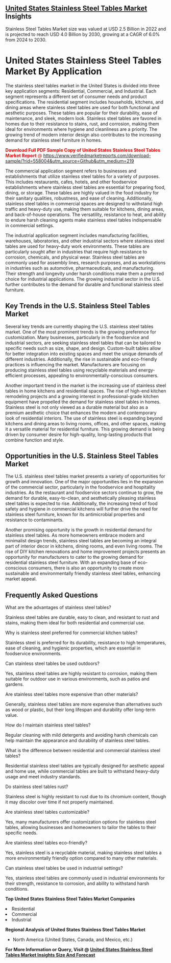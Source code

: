 <h2><a href="https://www.verifiedmarketreports.com/download-sample/?rid=558004&amp;utm_source=Github&amp;utm_medium=219" target="_blank">United States Stainless Steel Tables Market</a> Insights</h2><p>Stainless Steel Tables Market size was valued at USD 2.5 Billion in 2022 and is projected to reach USD 4.0 Billion by 2030, growing at a CAGR of 6.0% from 2024 to 2030.</p><p> <h1>United States Stainless Steel Tables Market By Application</h1> <p>The stainless steel tables market in the United States is divided into three key application segments: Residential, Commercial, and Industrial. Each segment represents a different set of consumer needs and product specifications. The residential segment includes households, kitchens, and dining areas where stainless steel tables are used for both functional and aesthetic purposes. These tables are popular for their durability, ease of maintenance, and sleek, modern look. Stainless steel tables are favored in homes due to their resistance to stains, rust, and corrosion, making them ideal for environments where hygiene and cleanliness are a priority. The growing trend of modern interior design also contributes to the increasing demand for stainless steel furniture in homes. <p><span class=""><span style="color: #ff0000;"><strong>Download Full PDF Sample Copy of United States Stainless Steel Tables Market Report</strong> @ </span><a href="https://www.verifiedmarketreports.com/download-sample/?rid=558004&amp;utm_source=Github&amp;utm_medium=219" target="_blank">https://www.verifiedmarketreports.com/download-sample/?rid=558004&amp;utm_source=Github&amp;utm_medium=219</a></span></p> <p>The commercial application segment refers to businesses and establishments that utilize stainless steel tables for a variety of purposes. This includes restaurants, cafes, hotels, and other foodservice establishments where stainless steel tables are essential for preparing food, dining, or storage. These tables are highly valued in the food industry for their sanitary qualities, robustness, and ease of cleaning. Additionally, stainless steel tables in commercial spaces are designed to withstand high traffic and heavy-duty use, making them suitable for kitchens, dining areas, and back-of-house operations. The versatility, resistance to heat, and ability to endure harsh cleaning agents make stainless steel tables indispensable in commercial settings. <p>The industrial application segment includes manufacturing facilities, warehouses, laboratories, and other industrial sectors where stainless steel tables are used for heavy-duty work environments. These tables are particularly sought after in industries that require high resistance to corrosion, chemicals, and physical wear. Stainless steel tables are commonly used for assembly lines, research purposes, and as workstations in industries such as automotive, pharmaceuticals, and manufacturing. Their strength and longevity under harsh conditions make them a preferred choice for industrial applications. The growing industrial sector in the U.S. further contributes to the demand for durable and functional stainless steel furniture. <h2>Key Trends in the U.S. Stainless Steel Tables Market</h2> <p>Several key trends are currently shaping the U.S. stainless steel tables market. One of the most prominent trends is the growing preference for customization. Many businesses, particularly in the foodservice and industrial sectors, are seeking stainless steel tables that can be tailored to specific needs such as size, shape, and design. Custom-built tables allow for better integration into existing spaces and meet the unique demands of different industries. Additionally, the rise in sustainable and eco-friendly practices is influencing the market. Manufacturers are focusing on producing stainless steel tables using recyclable materials and energy-efficient processes, appealing to environmentally-conscious consumers. <p>Another important trend in the market is the increasing use of stainless steel tables in home kitchens and residential spaces. The rise of high-end kitchen remodeling projects and a growing interest in professional-grade kitchen equipment have propelled the demand for stainless steel tables in homes. Stainless steel is not only viewed as a durable material but also as a premium aesthetic choice that enhances the modern and contemporary look of residential interiors. The use of stainless steel is expanding beyond kitchens and dining areas to living rooms, offices, and other spaces, making it a versatile material for residential furniture. This growing demand is being driven by consumer desire for high-quality, long-lasting products that combine function and style. <h2>Opportunities in the U.S. Stainless Steel Tables Market</h2> <p>The U.S. stainless steel tables market presents a variety of opportunities for growth and innovation. One of the major opportunities lies in the expansion of the commercial sector, particularly in the foodservice and hospitality industries. As the restaurant and foodservice sectors continue to grow, the demand for durable, easy-to-clean, and aesthetically pleasing stainless steel tables is expected to rise. Additionally, the increasing trend of food safety and hygiene in commercial kitchens will further drive the need for stainless steel furniture, known for its antimicrobial properties and resistance to contaminants. <p>Another promising opportunity is the growth in residential demand for stainless steel tables. As more homeowners embrace modern and minimalist design trends, stainless steel tables are becoming an integral part of interior decor in kitchens, dining rooms, and even living rooms. The rise of DIY kitchen renovations and home improvement projects presents an opportunity for manufacturers to cater to the growing demand for residential stainless steel furniture. With an expanding base of eco-conscious consumers, there is also an opportunity to create more sustainable and environmentally friendly stainless steel tables, enhancing market appeal. <h2>Frequently Asked Questions</h2> <p>What are the advantages of stainless steel tables?</p> <p>Stainless steel tables are durable, easy to clean, and resistant to rust and stains, making them ideal for both residential and commercial use.</p> <p>Why is stainless steel preferred for commercial kitchen tables?</p> <p>Stainless steel is preferred for its durability, resistance to high temperatures, ease of cleaning, and hygienic properties, which are essential in foodservice environments.</p> <p>Can stainless steel tables be used outdoors?</p> <p>Yes, stainless steel tables are highly resistant to corrosion, making them suitable for outdoor use in various environments, such as patios and gardens.</p> <p>Are stainless steel tables more expensive than other materials?</p> <p>Generally, stainless steel tables are more expensive than alternatives such as wood or plastic, but their long lifespan and durability offer long-term value.</p> <p>How do I maintain stainless steel tables?</p> <p>Regular cleaning with mild detergents and avoiding harsh chemicals can help maintain the appearance and durability of stainless steel tables.</p> <p>What is the difference between residential and commercial stainless steel tables?</p> <p>Residential stainless steel tables are typically designed for aesthetic appeal and home use, while commercial tables are built to withstand heavy-duty usage and meet industry standards.</p> <p>Do stainless steel tables rust?</p> <p>Stainless steel is highly resistant to rust due to its chromium content, though it may discolor over time if not properly maintained.</p> <p>Are stainless steel tables customizable?</p> <p>Yes, many manufacturers offer customization options for stainless steel tables, allowing businesses and homeowners to tailor the tables to their specific needs.</p> <p>Are stainless steel tables eco-friendly?</p> <p>Yes, stainless steel is a recyclable material, making stainless steel tables a more environmentally friendly option compared to many other materials.</p> <p>Can stainless steel tables be used in industrial settings?</p> <p>Yes, stainless steel tables are commonly used in industrial environments for their strength, resistance to corrosion, and ability to withstand harsh conditions.</p> </p><p><strong>Top United States Stainless Steel Tables Market Companies</strong></p><div data-test-id=""><p><li>Residential</li><li> Commercial</li><li> Industrial</li></p><div><strong>Regional Analysis of&nbsp;United States Stainless Steel Tables Market</strong></div><ul><li dir="ltr"><p dir="ltr">North America&nbsp;(United States, Canada, and Mexico, etc.)</p></li></ul><p><strong>For More Information or Query, Visit @&nbsp;</strong><strong><a href="https://www.verifiedmarketreports.com/product/stainless-steel-tables-market-size-and-forecast/?utm_source=Github&amp;utm_medium=219" target="_blank">United States Stainless Steel Tables Market Insights Size And Forecast</a></strong></p></div>
